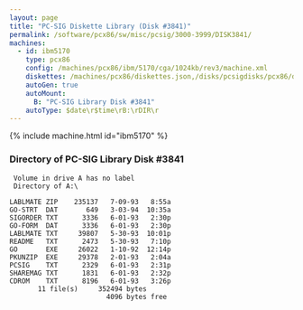 ```yaml
---
layout: page
title: "PC-SIG Diskette Library (Disk #3841)"
permalink: /software/pcx86/sw/misc/pcsig/3000-3999/DISK3841/
machines:
  - id: ibm5170
    type: pcx86
    config: /machines/pcx86/ibm/5170/cga/1024kb/rev3/machine.xml
    diskettes: /machines/pcx86/diskettes.json,/disks/pcsigdisks/pcx86/diskettes.json
    autoGen: true
    autoMount:
      B: "PC-SIG Library Disk #3841"
    autoType: $date\r$time\rB:\rDIR\r
---
```


{% include machine.html id="ibm5170" %}

### Directory of PC-SIG Library Disk #3841

     Volume in drive A has no label
     Directory of A:\

    LABLMATE ZIP    235137   7-09-93   8:55a
    GO-STRT  DAT       649   3-03-94  10:35a
    SIGORDER TXT      3336   6-01-93   2:30p
    GO-FORM  DAT      3336   6-01-93   2:30p
    LABLMATE TXT     39807   5-30-93  10:01p
    README   TXT      2473   5-30-93   7:10p
    GO       EXE     26022   1-10-92  12:14p
    PKUNZIP  EXE     29378   2-01-93   2:04a
    PCSIG    TXT      2329   6-01-93   2:31p
    SHAREMAG TXT      1831   6-01-93   2:32p
    CDROM    TXT      8196   6-01-93   3:26p
           11 file(s)     352494 bytes
                            4096 bytes free
